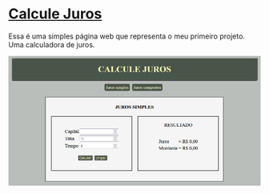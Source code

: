 # <a href="https://marcosrocha-br.github.io/calculejuros/">Calcule Juros</a> 
Essa é uma simples página web que representa o meu primeiro projeto. Uma calculadora de juros. 

<a href="https://marcosrocha-br.github.io/calculejuros/">![Capa do site!](img/capa.png "Capa do site")</a>
